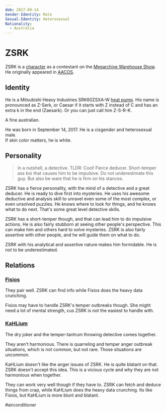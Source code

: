```yaml
---
dob: 2017-09-14
Gender-Identity: Male
Sexual-Identity: Heterosexual
Nationality:
  - Australia
---
```

# ZSRK

ZSRK is a [character](Characters.md) as a contestant on the [Megarchive Warehouse Show](../../../Megarchive%20Warehouse%20Show/Megarchive%20Warehouse%20Show.md). He originally appeared in [AACOS](../../../Megarchive%20Warehouse%20Show/AACOS.md).

## Identity
He is a Mitsubishi Heavy Industries SRK60ZSXA-W [heat pump](../../Species/Air%20Conditioners.md). His name is pronounced as Z-Serk, or Caesar if it starts with Z instead of C and has an extra k in the end (Zaesark). Or you can just call him Z-S-R-K.

A fine australian.

He was born in September 14, 2017. He is a cisgender and heterosexual male.  
If skin color matters, he is white.

## Personality

> In a nutshell, a detective.
> TLDR: Cool! Fierce deducer. Short-temper ass boi that causes him to be impulsive. Do not underestimate this guy. But also be ware that he is firm on his stances.

ZSRK has a fierce personality, with the mind of a detective and a great deducer. He is ready to dive first into mysteries. He uses his awesome deductive and analysis skill to unravel even some of the most complex, or even unsolved puzzles. He knows where to look for things, and he knows what to do next. That's some great level detective skills.

ZSRK has a short-temper though, and that can lead him to do impulsive actions. He is also fairly stubborn at seeing other people's perspective. This can make him and others hard to solve mysteries. ZSRK is also fairly assertive with other people, and he will guide them on what to do.

ZSRK with his analytical and assertive nature makes him formidable. He is not to be underestimated.

## Relations

### [Fisios](Fisios.md)
They pair well. ZSRK can find info while Fisios does the heavy data crunching.

Fisios may have to handle ZSRK's temper outbreaks though. She might need a lot of mental strength, cus ZSRK is not the easiest to handle with.

### [KaHLium](KaHLium.md)
The dry joker and the temper-tantrum throwing detective comes together.

They aren't harmonious. There is quarreling and temper anger outbreak situations, which is not common, but not rare. Those situations are uncommon.

KaHLium doesn't like the anger issues of ZSRK. He is quite blatant on that. ZSRK doesn't accept this idea. This is a vicious cycle and why they are not harmonious when together.

They can work very well though if they have to. ZSRK can fetch and deduce things from crap, while KaHLium does the heavy data crunching. Its like Fisios, but KaHLium is more blunt and blatant.

#airconditioner 
